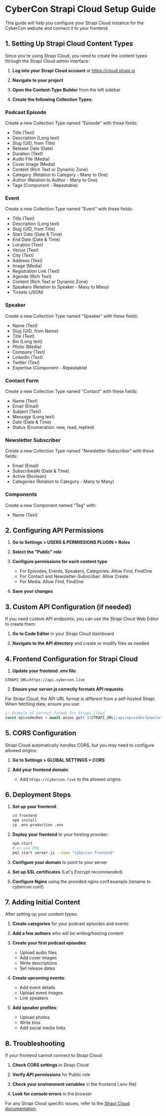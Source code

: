 # CyberCon Strapi Cloud Setup Guide

This guide will help you configure your Strapi Cloud instance for the CyberCon website and connect it to your frontend.

## 1. Setting Up Strapi Cloud Content Types

Since you're using Strapi Cloud, you need to create the content types through the Strapi Cloud admin interface:

1. **Log into your Strapi Cloud account** at https://cloud.strapi.io

2. **Navigate to your project**

3. **Open the Content-Type Builder** from the left sidebar

4. **Create the following Collection Types**:

### Podcast Episode

Create a new Collection Type named "Episode" with these fields:
- Title (Text)
- Description (Long text)
- Slug (UID, from Title)
- Release Date (Date)
- Duration (Text)
- Audio File (Media)
- Cover Image (Media)
- Content (Rich Text or Dynamic Zone)
- Category (Relation to Category - Many to One)
- Author (Relation to Author - Many to One)
- Tags (Component - Repeatable)

### Event

Create a new Collection Type named "Event" with these fields:
- Title (Text)
- Description (Long text)
- Slug (UID, from Title)
- Start Date (Date & Time)
- End Date (Date & Time)
- Location (Text)
- Venue (Text)
- City (Text)
- Address (Text)
- Image (Media)
- Registration Link (Text)
- Agenda (Rich Text)
- Content (Rich Text or Dynamic Zone)
- Speakers (Relation to Speaker - Many to Many)
- Tickets (JSON)

### Speaker

Create a new Collection Type named "Speaker" with these fields:
- Name (Text)
- Slug (UID, from Name)
- Title (Text)
- Bio (Long text)
- Photo (Media)
- Company (Text)
- LinkedIn (Text)
- Twitter (Text)
- Expertise (Component - Repeatable)

### Contact Form

Create a new Collection Type named "Contact" with these fields:
- Name (Text)
- Email (Email)
- Subject (Text)
- Message (Long text)
- Date (Date & Time)
- Status (Enumeration: new, read, replied)

### Newsletter Subscriber

Create a new Collection Type named "Newsletter-Subscriber" with these fields:
- Email (Email)
- SubscribedAt (Date & Time)
- Active (Boolean)
- Categories (Relation to Category - Many to Many)

### Components 

Create a new Component named "Tag" with:
- Name (Text)

## 2. Configuring API Permissions

1. **Go to Settings > USERS & PERMISSIONS PLUGIN > Roles**

2. **Select the "Public" role**

3. **Configure permissions for each content type**:
   - For Episodes, Events, Speakers, Categories: Allow Find, FindOne
   - For Contact and Newsletter-Subscriber: Allow Create
   - For Media: Allow Find, FindOne

4. **Save your changes**

## 3. Custom API Configuration (if needed)

If you need custom API endpoints, you can use the Strapi Cloud Web Editor to create them:

1. **Go to Code Editor** in your Strapi Cloud dashboard

2. **Navigate to the API directory** and create or modify files as needed

## 4. Frontend Configuration for Strapi Cloud

1. **Update your frontend .env file**:

```
STRAPI_URL=https://api.cybercon.live
```

2. **Ensure your server.js correctly formats API requests**:

For Strapi Cloud, the API URL format is different from a self-hosted Strapi. When fetching data, ensure you use:

```javascript
// Example of correct format for Strapi Cloud
const episodesRes = await axios.get(`${STRAPI_URL}/api/episodes?populate=*&sort[releaseDate]=desc`);
```

## 5. CORS Configuration

Strapi Cloud automatically handles CORS, but you may need to configure allowed origins:

1. **Go to Settings > GLOBAL SETTINGS > CORS**

2. **Add your frontend domain**:
   - Add `https://cybercon.live` to the allowed origins

## 6. Deployment Steps

1. **Set up your frontend**:
   ```bash
   cd frontend
   npm install
   cp .env.production .env
   ```

2. **Deploy your frontend** to your hosting provider:
   ```bash
   npm start
   # or use PM2
   pm2 start server.js --name "cybercon-frontend"
   ```

3. **Configure your domain** to point to your server

4. **Set up SSL certificates** (Let's Encrypt recommended)

5. **Configure Nginx** using the provided nginx.conf.example (rename to cybercon.conf)

## 7. Adding Initial Content

After setting up your content types:

1. **Create categories** for your podcast episodes and events

2. **Add a few authors** who will be writing/hosting content

3. **Create your first podcast episodes**:
   - Upload audio files
   - Add cover images
   - Write descriptions
   - Set release dates

4. **Create upcoming events**:
   - Add event details
   - Upload event images
   - Link speakers

5. **Add speaker profiles**:
   - Upload photos
   - Write bios
   - Add social media links

## 8. Troubleshooting

If your frontend cannot connect to Strapi Cloud:

1. **Check CORS settings** in Strapi Cloud

2. **Verify API permissions** for Public role

3. **Check your environment variables** in the frontend (.env file)

4. **Look for console errors** in the browser

For any Strapi Cloud specific issues, refer to the [Strapi Cloud documentation](https://docs.strapi.io/cloud/getting-started/introduction).
